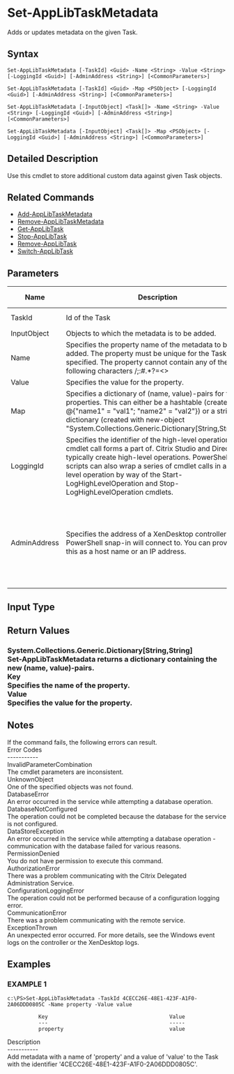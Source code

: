 ﻿# Set-AppLibTaskMetadata

   Adds or updates metadata on the given Task.

## Syntax
```
Set-AppLibTaskMetadata [-TaskId] <Guid> -Name <String> -Value <String> [-LoggingId <Guid>] [-AdminAddress <String>] [<CommonParameters>]

Set-AppLibTaskMetadata [-TaskId] <Guid> -Map <PSObject> [-LoggingId <Guid>] [-AdminAddress <String>] [<CommonParameters>]

Set-AppLibTaskMetadata [-InputObject] <Task[]> -Name <String> -Value <String> [-LoggingId <Guid>] [-AdminAddress <String>] [<CommonParameters>]

Set-AppLibTaskMetadata [-InputObject] <Task[]> -Map <PSObject> [-LoggingId <Guid>] [-AdminAddress <String>] [<CommonParameters>]
```

## Detailed Description
   Use this cmdlet to store additional custom data against given Task objects.

## Related Commands
  * [Add-AppLibTaskMetadata](Add-AppLibTaskMetadata/)
  * [Remove-AppLibTaskMetadata](Remove-AppLibTaskMetadata/)
  * [Get-AppLibTask](Get-AppLibTask/)
  * [Stop-AppLibTask](Stop-AppLibTask/)
  * [Remove-AppLibTask](Remove-AppLibTask/)
  * [Switch-AppLibTask](Switch-AppLibTask/)
## Parameters

| Name   | Description | Required? | Pipeline Input | Default Value |
| --- | --- | --- | --- | --- |
| TaskId | Id of the Task | true | true (ByValue, ByPropertyName) |  |
| InputObject | Objects to which the metadata is to be added. | true | true (ByValue) |  |
| Name | Specifies the property name of the metadata to be added. The property must be unique for the Task specified. The property cannot contain any of the following characters \/;:#.*?=<>|[]()"' | true | false |  |
| Value | Specifies the value for the property. | true | false |  |
| Map | Specifies a dictionary of (name, value)-pairs for the properties. This can either be a hashtable (created with @{"name1" = "val1"; "name2" = "val2"}) or a string dictionary (created with new-object "System.Collections.Generic.Dictionary[String,String]"). | true | true (ByValue) |  |
| LoggingId | Specifies the identifier of the high-level operation this cmdlet call forms a part of. Citrix Studio and Director typically create high-level operations. PowerShell scripts can also wrap a series of cmdlet calls in a high-level operation by way of the Start-LogHighLevelOperation and Stop-LogHighLevelOperation cmdlets. | false | false |  |
| AdminAddress | Specifies the address of a XenDesktop controller the PowerShell snap-in will connect to. You can provide this as a host name or an IP address. | false | false | Localhost. Once a value is provided by any cmdlet, this value becomes the default. |

## Input Type
### 
   
## Return Values
### System.Collections.Generic.Dictionary[String,String]<br>   Set-AppLibTaskMetadata returns a dictionary containing the new (name, value)-pairs.<br>    Key <string><br>        Specifies the name of the property.<br>    Value <string><br>        Specifies the value for the property.
   ## Notes
   If the command fails, the following errors can result.<br>    Error Codes<br>    -----------<br>    InvalidParameterCombination<br>        The cmdlet parameters are inconsistent.<br>    UnknownObject<br>        One of the specified objects was not found.<br>    DatabaseError<br>        An error occurred in the service while attempting a database operation.<br>    DatabaseNotConfigured<br>        The operation could not be completed because the database for the service is not configured.<br>    DataStoreException<br>        An error occurred in the service while attempting a database operation - communication with the database failed for various reasons.<br>    PermissionDenied<br>        You do not have permission to execute this command.<br>    AuthorizationError<br>        There was a problem communicating with the Citrix Delegated Administration Service.<br>    ConfigurationLoggingError<br>        The operation could not be performed because of a configuration logging error.<br>    CommunicationError<br>        There was a problem communicating with the remote service.<br>    ExceptionThrown<br>        An unexpected error occurred.  For more details, see the Windows event logs on the controller or the XenDesktop logs.
## Examples

### EXAMPLE 1
```
c:\PS>Set-AppLibTaskMetadata -TaskId 4CECC26E-48E1-423F-A1F0-2A06DDD0805C -Name property -Value value

          Key                                       Value
          ---                                       -----
          property                                  value
```
   Description<br>-----------<br>Add metadata with a name of 'property' and a value of 'value' to the Task with the identifier '4CECC26E-48E1-423F-A1F0-2A06DDD0805C'.
